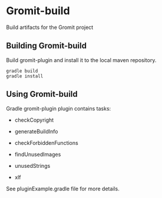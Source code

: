 Gromit-build
==================================================

Build artifacts for the Gromit project

Building Gromit-build
--------------------------------------

Build gromit-plugin and install it to the local maven repository.

<pre><code>gradle build
gradle install
</code></pre>

Using Gromit-build
--------------------------------------

Gradle gromit-plugin plugin contains tasks:
  
  - checkCopyright
  
  - generateBuildInfo
  
  - checkForbiddenFunctions
  
  - findUnusedImages
  
  - unusedStrings
  
  - xlf
  
See pluginExample.gradle file for more details.



  
